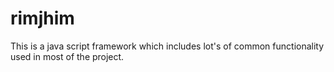 # rimjhim
This is a java script framework which includes lot's of common functionality used in most of the project. 
